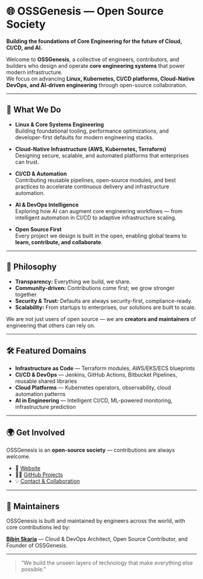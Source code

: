 # 🌐 OSSGenesis — Open Source Society

**Building the foundations of Core Engineering for the future of Cloud, CI/CD, and AI.**

Welcome to **OSSGenesis**, a collective of engineers, contributors, and builders who design and operate **core engineering systems** that power modern infrastructure.  
We focus on advancing **Linux, Kubernetes, CI/CD platforms, Cloud-Native DevOps, and AI-driven engineering** through open-source collaboration.

---

## 🚀 What We Do

- **Linux & Core Systems Engineering**  
  Building foundational tooling, performance optimizations, and developer-first defaults for modern engineering stacks.

- **Cloud-Native Infrastructure (AWS, Kubernetes, Terraform)**  
  Designing secure, scalable, and automated platforms that enterprises can trust.

- **CI/CD & Automation**  
  Contributing reusable pipelines, open-source modules, and best practices to accelerate continuous delivery and infrastructure automation.

- **AI & DevOps Intelligence**  
  Exploring how AI can augment core engineering workflows — from intelligent automation in CI/CD to adaptive infrastructure scaling.

- **Open Source First**  
  Every project we design is built in the open, enabling global teams to **learn, contribute, and collaborate**.

---

## 🌱 Philosophy

- **Transparency:** Everything we build, we share.  
- **Community-driven:** Contributions come first; we grow stronger together.  
- **Security & Trust:** Defaults are always security-first, compliance-ready.  
- **Scalability:** From startups to enterprises, our solutions are built to scale.  

We are not just users of open source — we are **creators and maintainers** of engineering that others can rely on.

---

## 🛠 Featured Domains

- **Infrastructure as Code** — Terraform modules, AWS/EKS/ECS blueprints  
- **CI/CD & DevOps** — Jenkins, GitHub Actions, Bitbucket Pipelines, reusable shared libraries  
- **Cloud Platforms** — Kubernetes operators, observability, cloud automation patterns  
- **AI in Engineering** — Intelligent CI/CD, ML-powered monitoring, infrastructure prediction  

---

## 🌍 Get Involved

OSSGenesis is an **open-source society** — contributions are always welcome.

- 🔗 [Website](https://ossgenesis.org)  
- 🧑‍💻 [GitHub Projects](https://github.com/ossgenesis)  
- 💡 [Contact & Collaboration](https://ossgenesis.org/#contact)

---

## 📌 Maintainers

OSSGenesis is built and maintained by engineers across the world, with core contributions led by:

**[Bibin Skaria](https://github.com/bibin-skaria)** — Cloud & DevOps Architect, Open Source Contributor, and Founder of OSSGenesis.

---

> “We build the unseen layers of technology that make everything else possible.”
